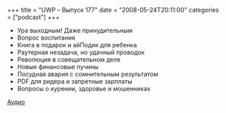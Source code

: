 +++
title = "UWP – Выпуск 177"
date = "2008-05-24T20:11:00"
categories = ["podcast"]
+++


- Ура выходным! Даже принудительным
- Вопрос воспитания
- Книга в подарок и айПодик для ребенка
- Раутерная незадача, но удачный проводок
- Революция в совещательном деле
- Новые финансовые пучины
- Посудная авария с сомнительным результатом
- PDF для ридера и запретные зарплаты
- Вопросы о курении, здоровье и мошенниках

[Аудио](https://podcast.umputun.com/media/ump_podcast177.mp3)
<audio src="https://podcast.umputun.com/media/ump_podcast177.mp3" preload="none">